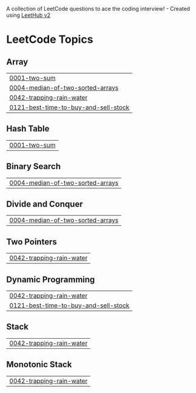 A collection of LeetCode questions to ace the coding interview! - Created using [LeetHub v2](https://github.com/arunbhardwaj/LeetHub-2.0)
<!---LeetCode Topics Start-->
# LeetCode Topics
## Array
|  |
| ------- |
| [0001-two-sum](https://github.com/piyush212101/Leetcode-practice/tree/master/0001-two-sum) |
| [0004-median-of-two-sorted-arrays](https://github.com/piyush212101/Leetcode-practice/tree/master/0004-median-of-two-sorted-arrays) |
| [0042-trapping-rain-water](https://github.com/piyush212101/Leetcode-practice/tree/master/0042-trapping-rain-water) |
| [0121-best-time-to-buy-and-sell-stock](https://github.com/piyush212101/Leetcode-practice/tree/master/0121-best-time-to-buy-and-sell-stock) |
## Hash Table
|  |
| ------- |
| [0001-two-sum](https://github.com/piyush212101/Leetcode-practice/tree/master/0001-two-sum) |
## Binary Search
|  |
| ------- |
| [0004-median-of-two-sorted-arrays](https://github.com/piyush212101/Leetcode-practice/tree/master/0004-median-of-two-sorted-arrays) |
## Divide and Conquer
|  |
| ------- |
| [0004-median-of-two-sorted-arrays](https://github.com/piyush212101/Leetcode-practice/tree/master/0004-median-of-two-sorted-arrays) |
## Two Pointers
|  |
| ------- |
| [0042-trapping-rain-water](https://github.com/piyush212101/Leetcode-practice/tree/master/0042-trapping-rain-water) |
## Dynamic Programming
|  |
| ------- |
| [0042-trapping-rain-water](https://github.com/piyush212101/Leetcode-practice/tree/master/0042-trapping-rain-water) |
| [0121-best-time-to-buy-and-sell-stock](https://github.com/piyush212101/Leetcode-practice/tree/master/0121-best-time-to-buy-and-sell-stock) |
## Stack
|  |
| ------- |
| [0042-trapping-rain-water](https://github.com/piyush212101/Leetcode-practice/tree/master/0042-trapping-rain-water) |
## Monotonic Stack
|  |
| ------- |
| [0042-trapping-rain-water](https://github.com/piyush212101/Leetcode-practice/tree/master/0042-trapping-rain-water) |
<!---LeetCode Topics End-->